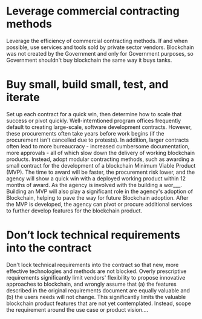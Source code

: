 # Leverage commercial contracting methods  
Leverage the efficiency of commercial contracting methods. If and when possible, use services and tools sold by private sector vendors. Blockchain was not created by the Government and only for Government purposes, so Government shouldn't buy blockchain the same way it buys tanks.  
# Buy small, build small, test, and iterate  
Set up each contract for a quick win, then determine how to scale that success or pivot quickly. Well-interntioned program offices frequently default to creating large-scale, software development contracts. However, these procurements often take years before work begins (if the procurement isn't cancelled due to protests). In addition, larger contracts often lead to more bureaucracy - increased cumbersome documentation, more approvals - all of which slow down the delivery of working blockchain products. Instead, adopt modular contracting methods, such as awarding a small contract for the development of a blockchain Minimum Viable Product (MVP). The time to award will be faster, the procurement risk lower, and the agency will show a quick win with a deployed working product within 12 months of award. As the agency is involved with the building a wor___. Building an MVP will also play a significant role in the agency's adoption of Blockchain, helping to pave the way for future Blockchain adoption. After the MVP is developed, the agency can pivot or procure additional services to further develop features for the blockchain product.
# Don’t lock technical requirements into the contract 
Don't lock technical requirements into the contract so that new, more effective technologies and methods are not blocked. Overly prescriptive requirements significantly limit vendors' flexibility to propose innovative approaches to blockchain, and wrongly assume that (a) the features described in the original requirements document are equally valuable and (b) the users needs will not change. This significantly limits the valuable blockchain product features that are not yet contemplated.  Instead, scope the requirement around the use case or product vision....
